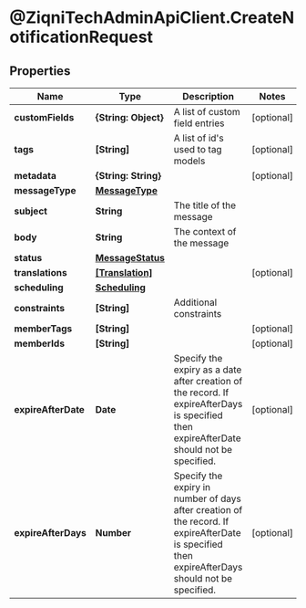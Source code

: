# @ZiqniTechAdminApiClient.CreateNotificationRequest

## Properties

Name | Type | Description | Notes
------------ | ------------- | ------------- | -------------
**customFields** | **{String: Object}** | A list of custom field entries | [optional] 
**tags** | **[String]** | A list of id&#39;s used to tag models | [optional] 
**metadata** | **{String: String}** |  | [optional] 
**messageType** | [**MessageType**](MessageType.md) |  | 
**subject** | **String** | The title of the message | 
**body** | **String** | The context of the message | 
**status** | [**MessageStatus**](MessageStatus.md) |  | 
**translations** | [**[Translation]**](Translation.md) |  | [optional] 
**scheduling** | [**Scheduling**](Scheduling.md) |  | 
**constraints** | **[String]** | Additional constraints | 
**memberTags** | **[String]** |  | [optional] 
**memberIds** | **[String]** |  | [optional] 
**expireAfterDate** | **Date** | Specify the expiry as a date after creation of the record. If expireAfterDays is specified then expireAfterDate should not be specified. | [optional] 
**expireAfterDays** | **Number** | Specify the expiry in number of days after creation of the record. If expireAfterDate is specified then expireAfterDays should not be specified. | [optional] 


